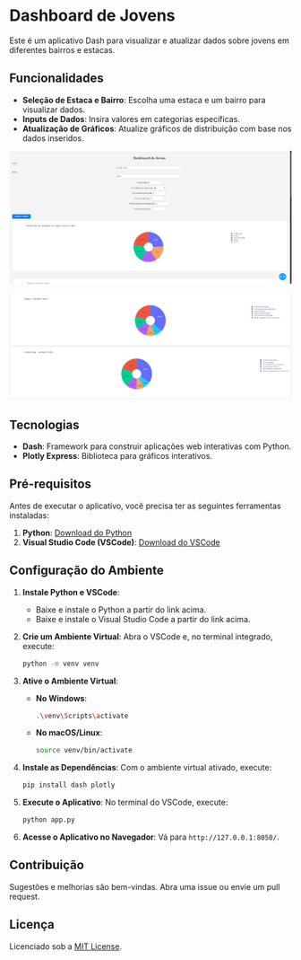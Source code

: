 # Dashboard de Jovens

Este é um aplicativo Dash para visualizar e atualizar dados sobre jovens em diferentes bairros e estacas.

## Funcionalidades

- **Seleção de Estaca e Bairro**: Escolha uma estaca e um bairro para visualizar dados.
- **Inputs de Dados**: Insira valores em categorias específicas.
- **Atualização de Gráficos**: Atualize gráficos de distribuição com base nos dados inseridos.

![alt text](image.png)

![alt text](image-1.png)

## Tecnologias

- **Dash**: Framework para construir aplicações web interativas com Python.
- **Plotly Express**: Biblioteca para gráficos interativos.

## Pré-requisitos

Antes de executar o aplicativo, você precisa ter as seguintes ferramentas instaladas:

1. **Python**: [Download do Python](https://www.python.org/downloads/)
2. **Visual Studio Code (VSCode)**: [Download do VSCode](https://code.visualstudio.com/Download)

## Configuração do Ambiente

1. **Instale Python e VSCode**:
   - Baixe e instale o Python a partir do link acima.
   - Baixe e instale o Visual Studio Code a partir do link acima.

2. **Crie um Ambiente Virtual**:
    Abra o VSCode e, no terminal integrado, execute:
    ```bash
    python -m venv venv
    ```

3. **Ative o Ambiente Virtual**:
    - **No Windows**:
      ```bash
      .\venv\Scripts\activate
      ```
    - **No macOS/Linux**:
      ```bash
      source venv/bin/activate
      ```

4. **Instale as Dependências**:
    Com o ambiente virtual ativado, execute:
    ```bash
    pip install dash plotly
    ```

5. **Execute o Aplicativo**:
    No terminal do VSCode, execute:
    ```bash
    python app.py
    ```

6. **Acesse o Aplicativo no Navegador**:
   Vá para `http://127.0.0.1:8050/`.

## Contribuição

Sugestões e melhorias são bem-vindas. Abra uma issue ou envie um pull request.

## Licença

Licenciado sob a [MIT License](LICENSE).
